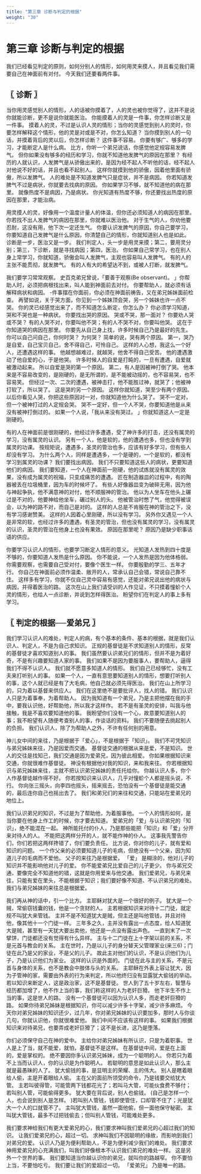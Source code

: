 ```yaml
---
title: "第三章 诊断与判定的根据"
weight: "30"
---
```


# 第三章 诊断与判定的根据


我们已经看见判定的原则，如何分别人的情形，如何用灵来摸人，并且看见我们需要自己在神面前有对付。
今天我们还要看两件事。

## 〖 诊断 〗

当你用灵感觉别人的情形，人的话被你摸着了，人的灵也被你觉得了，这并不是说你就能诊断，更不是说你就能医治。
你能摸着人的灵是一件事，你怎样诊断又是一件事。
摸着人的灵，不过是认识人灵的情形；当你的灵感觉到别人的灵时，你要怎样解释这个情形，他的灵是对或是不对，你怎么知道？
当你摸到别人的一句话，并摸着背后的灵以后，你怎样诊断？
这件事不容易。
你要有够广、够多的学习，才能断定人是什么病。
比方，你听一个弟兄说话，你感觉他定规容易发脾气。
但你如果没有够多的经历和学习，你就不知道他发脾气的原因在那里？
有经历的人就认识，人发脾气是从骄傲出来的，是因为经不起人不听他的话，经不起人对他说不好的话，并且也看不起别人。
这样你就摸到他的骄傲，因着他里面有骄傲，所以发脾气。
人的难处是不知道发脾气只是症状，并不是病因。
你若知道发脾气不过是病状，你就要去找病的原因。
你如果学习不够，就不知道他的病在那里。
就像热度不是病因，乃是病状。
你光知道有热度不够，你还要找出热度的原因在那里，才能治病。

用灵摸人的灵，好像用一个温度计量人的体温，但你还必须知道人的病因在那里。
你若找不出人发脾气的病因在那里，你就难以医治他。
对于生气的人，你劝他要忍耐，这没有用，他下次一定还生气。
你要认识发脾气的原因，你自己要学习，你要知道自己发脾气是什么原因，你清楚自己的情形，你就知道别人也是如此。
诊断是一步，医治又是一步。
我们判定人，头一步是用灵来摸；第二，要用灵分别；第三，下诊断，就是寻找病因；第四，医治。
你如果自己常学习，也在别人身上常学习，你就知道，骄傲会叫人发脾气，主观也容易叫人发脾气。
有的人的主张不能贯彻，就发脾气。
有的人有大的希望达不到，或被人打断，就发脾气。

我们要学习常常观察。
史百克弟兄曾说，「要善于观察(Be observant)。
」你帮助人时，必须把病根找出来，叫人能到神面前去对付。
你要帮助人，就必须有话解释病状和病因。
-件事摆在你面前，你必须在神面前祷告，又在弟兄姊妹面前检查。
再譬如说，关于哭方面，你见到一个姊妹顶会哭，另一个姊妹也许一点不哭。
你的灵已经感觉出来了，而不知道怎么断定，你怎么办？
你必须学习知道，哭和不哭也是一种病状。
你要找出哭的原因。
哭或不哭，那一面对？
你要劝人哭或不哭？
有的人哭不对，你要叫他不哭；有的人不哭不对，你要叫他哭。
这在于你知道哭的病因在那里。
你要先从自己身上找，许多时候自己乃是最好的先生。
你可以自己问自己，你何时哭？
为何哭？
简单的说，哭有两个原因。
第一，哭乃是自爱，自己宝贝自己，舍不得自己，可怜自己。
这样的人心想，我这么一个好人，还遭遇这样的事。
他越想越难过，就越哭，他舍不得自己受苦。
他的遭遇激动了他自爱的心，于是他哭。
许多时候人的自爱是打盹的，一旦有遭遇，自爱就被激动起来。
所以自爱是哭的第一个原因。
第二，有人是因被神打倒了哭。
他本来是不容易改变的，是刚硬的，是无所谓的，是不能被动摇的，也不容易哭，也不容易笑。
但经过一次、二次的遭遇，被神击打，他不能胜过神，就哭了；他被神打软了，所以哭了。
这是哭的另一个原因。
这样你就知道，哭至少有两个原因。
以后你看见人哭，你把这些原因对一对，你就知道他为什么哭了。
哭不一定对，但一个被神打过的人定规会哭。
哭不一定好，但一个人不哭，你要知道他是从来没有被神打倒过的。
如果一个人说，「我从来没有哭过。
」你就知道这人一定是刚硬的。

有的人在神面前是很刚硬的，他经过许多遭遇，受了神许多的打击，还没有属灵的学习，没有属灵的认识。
另有一个人，他是软的，他的遭遇也多，但也没有学到属灵的功课。
按规矩说，遭遇多，圣灵的管治也多，应该有好多学习，但有些人却没有学习。
为什么两个人，同样是遭遇多，一个是硬的，一个是软的，都没有学习到属灵的功课？
我们要找出病因。
我们不只要知道这些人的病状，更要知道他们的病因。
我们要知道，一个人在神面前一刚硬，他的试炼就没有属灵的效果，没有成为属灵的祝福，只变成痛苦的遭遇。
匠在制造器皿的过程中，有的陶器被丢在垃圾桶里，因为车的时候坏了。
有些人好像器皿变为破碎无用，因为他与神起争执，他不满意神的对付，他不顺服神的管治。
他以为人坐车在他头上碾过是不对的，他要神给他坐车，碾过别人的头。
他被管治时憋了气，他觉得被误会，以为神的路不对，而自己是对的。
这样的人总是不肯服在神的管治之下，没有学习感谢赞美。
这样的人因着心里刚硬，所以没有学习。
另外你又遇见一个人是非常的软，也经过许多的遭遇，有圣灵的管治，但也没有属灵的学习，没有属灵的认识，圣灵的管治在他身上也没有果效。
原因在那里呢？
原因乃是缺少职事话语的供应。

你要学习认识人的情形，也要学习断定人情形的意义。
光知道人发热到四十度是不够的，你要知道人发热是什么原因。
你不能说，一个人发热是因为他体格弱。
你需要观察，也需要自己受对付，要像个医生一样。
你要殷勤的学三、五年才行。
你自己在神面前必须作温柔、敞开的人，常承认自己会错，常说自己靠不住。
这样多有学习，你就不仅自己灵中容易有感觉，还能对弟兄说出他的病状与病因，并得着医治的路。
这次在山上我们请受训的人作见证，不只摸着憧蚧个人灵的情形，也给人一点诊断，并说到怎样得医治。
盼望你们在判定人的事上多有学习。

## 〖 判定的根据──爱弟兄 〗

我们学习认识人的难处，判定人的病，有个基本的条件、基本的根据，就是我们认识人、判定人，不是为自己求知识。
正规的基督徒是不求知道别人的情形，反常的基督徒才喜欢知道别人的事。
我们虽然要认识弟兄们的情形，但并不是为着好奇，不是有兴趣要知道人家的事。
我们如果不是因为要服事人，要帮助人，逼得我们不得不认识人。
我们就不愿意多知道人的情形。
我们自己已经够忙，没有工夫来打听别人的事。
如果一个人，一直有意思要知道别人的情形，想要打听别人的事，这个人就已经是有了大毛病，他自己就必须先得医治。
我们在山上所学习的，只为着以基督来供应人。
我们在这里绝不是要批评人，找人的错。
我们认识人只是为着事奉，为着帮助人。
因为我知道有一个弟兄，乃是主把他摆在我的手中，要我认识他，好帮助他，所以我才这样作。
若不是有圣灵的安排，叫我与他接触，我是不喜欢要知道他的事。
我盼望你们没有一个心，故意要知道别人的事；我不盼望有人随便考查别人的事，作谈话的资料。
我们不要随便去挑起别人的负担。
我们认识人，除了为帮助人之外，不许有任何别的用意。

神儿女中间的来往，乃是根据于「爱心」，不是根据于「知识」。
我们不可凭知识与弟兄姊妹来往，乃是因爱而交通。
基督徒交通的根据从来是爱，不是知识。
世人的交往是找知己，我们交通是因为爱弟兄，因为彼此相爱。
你如果根据知识来交通，你就很难作基督徒。
神没有根据他对我的知识，来和我来往。
你若根据知识与弟兄姊妹来往，主就不把认识弟兄姊妹的责任托给你。
你越认识人多，你个人作基督徒越作得不好。
你若按知识来认识人，几乎对憧蚧个人都是摇头说，不行。
你向张三摇头，向李四也摇头，摇来摇去，恐怕没有一个基督徒是能交通的，最后连你自己也摇出去了。
我们和弟兄们的来往和交通，只能站在爱弟兄的地位上。

我们认识弟兄的知识，不过是为了帮助他，为着服事他。
一个人的情形如何，是当你要在他身上作工的时候，你才要去知道。
爱弟兄的「爱」与认识弟兄的「知识」，绝不能混在一起。
神所能托付的仆人，乃是那些能把「知识」和「爱」分开来对待人的人。
不能把这两样分开的人，就不能作神的仆人。
这事我先警告你们，你们若把这两样搀错了，你们要负责任。
比方说，你对你的儿子，就有爱和知识的问题。
一个作父亲的必须要知道儿子的毛病，但绝没有一个父亲，因为知道儿子的毛病而不爱他。
父子的来往乃是根据爱。
「爱」
是糊涂的，他对儿子的知识并不能影响他对儿子的爱。
你不能爱弟兄比爱自己的儿子更少。
你与弟兄交通，要像完全不知道他的错，这就是你用爱来与他交通。
我们爱弟兄，与弟兄来往，只能有爱在里头，不能根据于知识；我们要好像不知道、不认识弟兄的难处。
我们与弟兄姊妹的来往总是根据爱。

我们再从神的话中，引一个比方。
主耶稣对犹大是一个很好的例子。
犹大是一个贼，常偷窃钱囊的钱，他是一个贪财的人。
主若根据知识来对待十二门徒，就定规不叫犹大来管钱。
主并不是不知道犹大是贼，但主还是叫他管钱，并且对待他，像其他十一个门徒一样。
三年多之久，主并没有露出一点态度，给人知道犹大是贼，甚至有一天犹大要出卖他，他还是一点没有露出声色。
一直到末了一次擘饼，门徒都还没有觉得有什么异样。
主与十二门徒在上十字架以前的关系，不是元首与教会的关系。
主在世时，乃是以儿子的身分替天父管理家业(来三6)；门徒在此乃是父的家业，不是父的儿子。
故此主对他们的认识，不是认识他们为儿子，乃是认识他们为家业。
这样的认识是外面的。
门徒在此与主的关系，不是元首与身体的关系，也不是教会中肢体与头的关系。
主耶稣在外表上容让犹大，因为子管神的家，需要由外表的行为来判定，所以他终归没有显露犹大偷钱的举动。
若以知识来断定人，这是政治家，这不是基督徒。
世人到了五十岁左右，智慧与经历都加增了，他不作上当的事，我们称这样的人为老奸巨猾。
他下半生不作上当的事，这是世人的路。
没有一个基督徒可以因为认识人多，而走老奸巨猾的路。
如果你待弟兄姊妹是根据知识，你可以减少许多十字架，减少许多麻烦。
今天你对弟兄姊妹的知识还少，过几年，你对弟兄姊妹的认识要加多，那时人与你谈几句，你就认识他，你就很难爱他。
我们中间不应该有这样的事。
如果我们根据知识来对待弟兄，也要弄成老奸巨猾了；这不是长进，这乃是堕落。

你们必须保守自己在神的爱中。
主给你对弟兄姊妹有所认识，只是为着职事。
世人是上了当，就不能爱，就怕，基督徒不是这样。
在基督徒中间，爱是在上面的，爱是掌权的。
绝不要因你多认识弟兄姊妹，成为一个聪明的人。
你若只为着不上当而认识人，你的认识是为作聪明人。
若聪明的意思是如此认识人，那么主就是最愚昧的人了。
犹大偷钱的事，是显明主的荣耀、主的伟大。
别人是瞎着眼给人偷，主是开着眼给人偷。
主在父的面前所领受的命令，乃是钱要交给犹大管。
主若叫彼得管，可能管两下钱都花光了；若叫马大管，可能伙食费不够付；若叫别人管，可能偷得更多。
犹大要在背后说，别人也偷钱。
(自己是怎样一个人，也会说到别人是怎样。
)若叫别人管钱，钱即使管住，口却管不住了；光是犹大一个人的口就管不了。
主叫犹大管钱，虽然一面他偷，但一面他保守秘密。
主叫犹大管钱，最多不过把钱偷去；但叫别人管钱，可能难处更多。

我们要求神给我们有更大爱弟兄的心，我们要求神叫我们爱弟兄的心超过我们的知识。
让我们爱弟兄的心，超过一切。
求神叫我们不因聪明的缘故，而影响到我们对弟兄的爱。
认识人乃是为便利帮助人，不是为便利减少我们的难处。
我们要求神用爱弟兄的心充满我们，叫我们好像根本不认识我们弟兄的难处一样。
这是另外一个世界的事。
我们要知道当你越认识你的弟兄，就叫你的路越窄。
你不要怕上当，不要怕吃亏。
我们要让我们的爱超过一切。
「爱弟兄」
乃是唯一的路。
